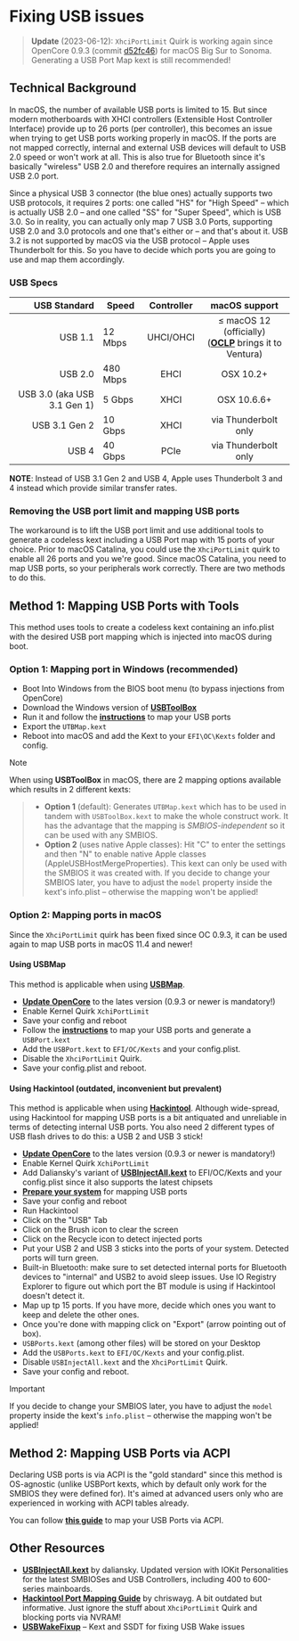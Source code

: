 # Fixing USB issues

> **Update** (2023-06-12): `XhciPortLimit` Quirk is working again since OpenCore 0.9.3 (commit [d52fc46](https://github.com/acidanthera/OpenCorePkg/commit/d52fc46ba650ce1afe00c354331a0657a533ef18)) for macOS Big Sur to Sonoma. Generating a USB Port Map kext is still recommended!

## Technical Background

In macOS, the number of available USB ports is limited to 15. But since modern motherboards with XHCI controllers (Extensible Host Controller Interface) provide up to 26 ports (per controller), this becomes an issue when trying to get USB ports working properly in macOS. If the ports are not mapped correctly, internal and external USB devices will default to USB 2.0 speed or won't work at all. This is also true for Bluetooth since it's basically "wireless" USB 2.0 and therefore requires an internally assigned USB 2.0 port.

Since a physical USB 3 connector (the blue ones) actually supports two USB protocols, it requires 2 ports: one called "HS" for "High Speed" – which is actually USB 2.0 – and one called "SS" for "Super Speed", which is USB 3.0. So in reality, you can actually only map 7 USB 3.0 Ports, supporting USB 2.0 and 3.0 protocols and one that's either or – and that's about it. USB 3.2 is not supported by macOS via the USB protocol – Apple uses Thunderbolt for this. So you have to decide which ports you are going to use and map them accordingly.

### USB Specs

USB Standard | Speed | Controller | macOS support 
------------:|-------|:----------:|:---------------:
USB 1.1      | 12 Mbps | UHCI/OHCI |  ≤ macOS 12 (officially)</br>([**OCLP**](https://github.com/dortania/OpenCore-Legacy-Patcher/releases/tag/0.6.1) brings it to Ventura)
USB 2.0      | 480 Mbps |EHCI | OSX 10.2+ 
USB 3.0 (aka USB 3.1 Gen 1)| 5 Gbps | XHCI | OSX 10.6.6+
USB 3.1 Gen 2| 10 Gbps | XHCI | via Thunderbolt only
USB 4        | 40 Gbps | PCIe | via Thunderbolt only

**NOTE**: Instead of USB 3.1 Gen 2 and USB 4, Apple uses Thunderbolt 3 and 4 instead which provide similar transfer rates.

### Removing the USB port limit and mapping USB ports

The workaround is to lift the USB port limit and use additional tools to generate a codeless kext including a USB Port map with 15 ports of your choice. Prior to macOS Catalina, you could use the `XhciPortLimit` quirk to enable all 26 ports and you we're good. Since macOS Catalina, you need to map USB ports, so your peripherals work correctly. There are two methods to do this.

## Method 1: Mapping USB Ports with Tools
This method uses tools to create a codeless kext containing an info.plist with the desired USB port mapping which is injected into macOS during boot.

### Option 1: Mapping port in Windows (recommended)
- Boot Into Windows from the BIOS boot menu (to bypass injections from OpenCore)
- Download the Windows version of [**USBToolBox**](https://github.com/USBToolBox/tool/releases)
- Run it and follow the [**instructions**](https://github.com/USBToolBox/tool#usage) to map your USB ports
- Export the `UTBMap.kext`
- Reboot into macOS and add the Kext to your `EFI\OC\Kexts` folder and config.

> [!NOTE]
> When using **USBToolBox** in macOS, there are 2 mapping options available which results in 2 different kexts:

> - **Option 1** (default): Generates `UTBMap.kext` which has to be used in tandem with `USBToolBox.kext` to make the whole construct work. It has the advantage that the mapping is *SMBIOS-independent* so it can be used with any SMBIOS.
> - **Option 2** (uses native Apple classes): Hit "C" to enter the settings and then "N" to enable native Apple classes (AppleUSBHostMergeProperties). This kext can only be used with the SMBIOS it was created with. If you decide to change your SMBIOS later, you have to adjust the `model` property inside the kext's info.plist – otherwise the mapping won't be applied!

### Option 2: Mapping ports in macOS
Since the `XhciPortLimit` quirk has been fixed since OC 0.9.3, it can be used again to map USB ports in macOS 11.4 and newer!

#### Using USBMap
This method is applicable when using [**USBMap**](https://github.com/corpnewt/USBMap).

- [**Update OpenCore**](https://github.com/5T33Z0/OC-Little-Translated/tree/main/D_Updating_OpenCore) to the lates version (0.9.3 or newer is mandatory!)
- Enable Kernel Quirk `XchiPortLimit`
- Save your config and reboot
- Follow the [**instructions**](https://github.com/corpnewt/USBMap#general-mapping-process) to map your USB ports and generate a `USBPort.kext`
- Add the `USBPort.kext` to `EFI/OC/Kexts` and your config.plist. 
- Disable the `XhciPortLimit` Quirk.
- Save your config.plist and reboot.

#### Using Hackintool (outdated, inconvenient but prevalent)
This method is applicable when using [**Hackintool**](https://github.com/benbaker76/Hackintool). Although wide-spread, using Hackintool for mapping USB ports is a bit antiquated and unreliable in terms of detecting internal USB ports. You also need 2 different types of USB flash drives to do this: a USB 2 and USB 3 stick!

- [**Update OpenCore**](https://github.com/5T33Z0/OC-Little-Translated/tree/main/D_Updating_OpenCore) to the lates version (0.9.3 or newer is mandatory!)
- Enable Kernel Quirk `XchiPortLimit`
- Add Daliansky's variant of [**USBInjectAll.kext**](https://github.com/daliansky/OS-X-USB-Inject-All/releases) to EFI/OC/Kexts and your config.plist since it also supports the latest chipsets
- [**Prepare your system**](https://dortania.github.io/OpenCore-Post-Install/usb/system-preparation.html) for mapping USB ports
- Save your config and reboot
- Run Hackintool
- Click on the "USB" Tab
- Click on the Brush icon to clear the screen
- Click on the Recycle icon to detect injected ports
- Put your USB 2 and USB 3 sticks into the ports of your system. Detected ports will turn green.
- Built-in Bluetooth: make sure to set detected internal ports for Bluetooth devices to "internal" and USB2 to avoid sleep issues. Use IO Registry Explorer to figure out which port the BT module is using if Hackintool doesn't detect it.
- Map up tp 15 ports. If you have more, decide which ones you want to keep and delete the other ones.
- Once you're done with mapping click on "Export" (arrow pointing out of box).
- `USBPorts.kext` (among other files) will be stored on your Desktop
- Add the `USBPorts.kext` to `EFI/OC/Kexts` and your config.plist. 
- Disable `USBInjectAll.kext` and the `XhciPortLimit` Quirk.
- Save your config and reboot.

> [!IMPORTANT]
> If you decide to change your SMBIOS later, you have to adjust the `model` property inside the kext's `info.plist` – otherwise the mapping won't be applied!

## Method 2: Mapping USB Ports via ACPI
Declaring USB ports is via ACPI is the "gold standard" since this method is OS-agnostic (unlike USBPort kexts, which by default only work for the SMBIOS they were defined for). It's aimed at advanced users only who are experienced in working with ACPI tables already. 

You can follow [**this guide**](https://github.com/5T33Z0/OC-Little-Translated/tree/main/03_USB_Fixes/ACPI_Mapping_USB_Ports) to map your USB Ports via ACPI.

## Other Resources
- [**USBInjectAll.kext**](https://github.com/daliansky/OS-X-USB-Inject-All/releases) by daliansky. Updated version with IOKit Personalities for the latest SMBIOSes and USB Controllers, including 400 to 600-series mainboards.
- [**Hackintool Port Mapping Guide**](https://chriswayg.gitbook.io/opencore-visual-beginners-guide/step-by-step/install-postinstall/usb-port-mapping) by chriswayg. A bit outdated but informative. Just ignore the stuff about `XhciPortLimit` Quirk and blocking ports via NVRAM!
- [**USBWakeFixup**](https://github.com/osy/USBWakeFixup) – Kext and SSDT for fixing USB Wake issues

